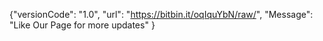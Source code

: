 {"versionCode": "1.0",
 "url": "https://bitbin.it/oqIquYbN/raw/",
 "Message": "Like Our Page for more updates"
}
